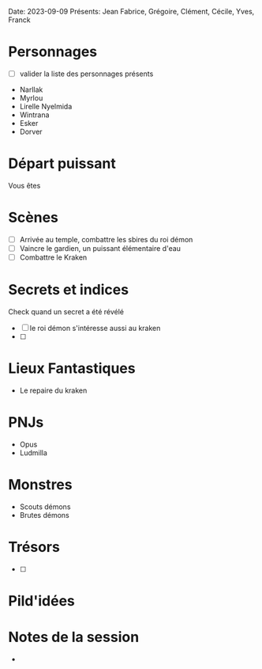 Date: 2023-09-09
Présents: Jean Fabrice, Grégoire, Clément, Cécile, Yves, Franck

# Personnages
- [ ] valider la liste des personnages présents
- Narllak
- Myrlou
- Lirelle Nyelmida
- Wintrana
- Esker
- Dorver

# Départ puissant
Vous êtes 

# Scènes
- [ ] Arrivée au temple, combattre les sbires du roi démon
- [ ] Vaincre le gardien, un puissant élémentaire d'eau
- [ ] Combattre le Kraken

# Secrets et indices
Check quand un secret a été révélé
- [ ] le roi démon s'intéresse aussi au kraken
- [ ] 

# Lieux Fantastiques
- Le repaire du kraken

# PNJs
- Opus
- Ludmilla

# Monstres
- Scouts démons
- Brutes démons

# Trésors
- [ ]


# Pild'idées
> 

# Notes de la session
- 


